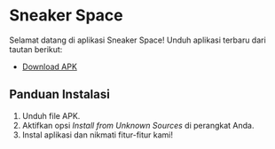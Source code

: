# Sneaker Space

Selamat datang di aplikasi Sneaker Space! Unduh aplikasi terbaru dari tautan berikut:

- [Download APK](https://github.com/Dotzler/Sneaker-Space/releases/download/v1.0.0/sneakerspace.apk)

## Panduan Instalasi
1. Unduh file APK.
2. Aktifkan opsi *Install from Unknown Sources* di perangkat Anda.
3. Instal aplikasi dan nikmati fitur-fitur kami!
